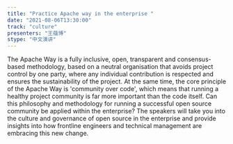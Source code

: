```yaml
---
title: "Practice Apache way in the enterprise "
date: "2021-08-06T13:30:00" 
track: "culture"
presenters: "王蕴博"
stype: "中文演讲"
---
```

The Apache Way is a fully inclusive, open, transparent and consensus-based methodology, based on a neutral organisation that avoids project control by one party, where any individual contribution is respected and ensures the sustainability of the project. At the same time, the core principle of the Apache Way is 'community over code', which means that running a healthy project community is far more important than the code itself. Can this philosophy and methodology for running a successful open source community be applied within the enterprise? The speakers will take you into the culture and governance of open source in the enterprise and provide insights into how frontline engineers and technical management are embracing this new change.